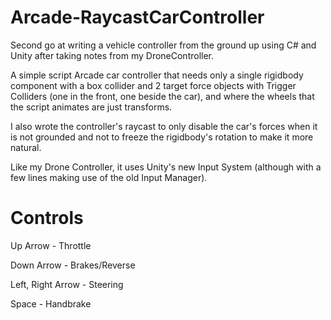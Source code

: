 # Arcade-RaycastCarController
Second go at writing a vehicle controller from the ground up using C# and Unity after taking notes from my DroneController.

A simple script Arcade car controller that needs only a single rigidbody component with a box collider and 2 target force objects with Trigger Colliders (one in the front, one beside the car), and where the wheels that the script animates are just transforms.

I also wrote the controller's raycast to only disable the car's forces when it is not grounded and not to freeze the rigidbody's rotation to make it more natural.

Like my Drone Controller, it uses Unity's new Input System (although with a few lines making use of the old Input Manager).

# Controls

Up Arrow - Throttle

Down Arrow - Brakes/Reverse

Left, Right Arrow - Steering

Space - Handbrake
